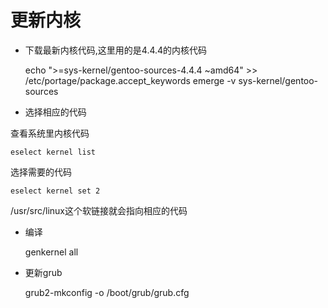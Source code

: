# 更新内核

- 下载最新内核代码,这里用的是4.4.4的内核代码

	echo ">=sys-kernel/gentoo-sources-4.4.4 ~amd64" >>  /etc/portage/package.accept_keywords
	emerge -v  sys-kernel/gentoo-sources

- 选择相应的代码

查看系统里内核代码

	eselect kernel list

选择需要的代码

	eselect kernel set 2

/usr/src/linux这个软链接就会指向相应的代码

- 编译

	genkernel all

- 更新grub

	grub2-mkconfig -o /boot/grub/grub.cfg
